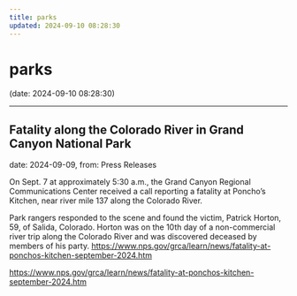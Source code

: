 ```yaml
---
title: parks
updated: 2024-09-10 08:28:30
---
```


# parks

(date: 2024-09-10 08:28:30)

---

## Fatality along the Colorado River in Grand Canyon National Park

date: 2024-09-09, from: Press Releases

On Sept. 7 at approximately 5:30 a.m., the Grand Canyon Regional Communications Center received a call reporting a fatality at Poncho’s Kitchen, near river mile 137 along the Colorado River.

Park rangers responded to the scene and found the victim, Patrick Horton, 59, of Salida, Colorado. Horton was on the 10th day of a non-commercial river trip along the Colorado River and was discovered deceased by members of his party. https://www.nps.gov/grca/learn/news/fatality-at-ponchos-kitchen-september-2024.htm 

<https://www.nps.gov/grca/learn/news/fatality-at-ponchos-kitchen-september-2024.htm>

